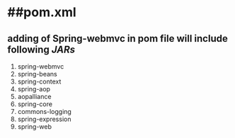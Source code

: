 ##pom.xml
======
  adding of **Spring-webmvc** in pom file will include following  *JARs*
  ----
  1. spring-webmvc
  2. spring-beans
  3. spring-context
  4. spring-aop
  5. aopalliance
  6. spring-core
  6. commons-logging
  7. spring-expression
  8. spring-web

